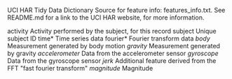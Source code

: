 UCI HAR Tidy Data Dictionary
Source for feature info: features_info.txt. See README.md for a link to the 
    UCI HAR website, for more information. 

activity
    Activity performed by the subject, for this record
subject
    Unique subject ID
time*
    Time series data
fourier*
    Fourier transform data
*body*
    Measurement generated by body motion
*gravity*
    Measurement generated by gravity
*accelerometer*
    Data from the accelerometer sensor
*gyroscope*
    Data from the gyroscope sensor
*jerk*
    Additional feature derived from the FFT "fast fourier transform"
*magnitude*
    Magnitude
    